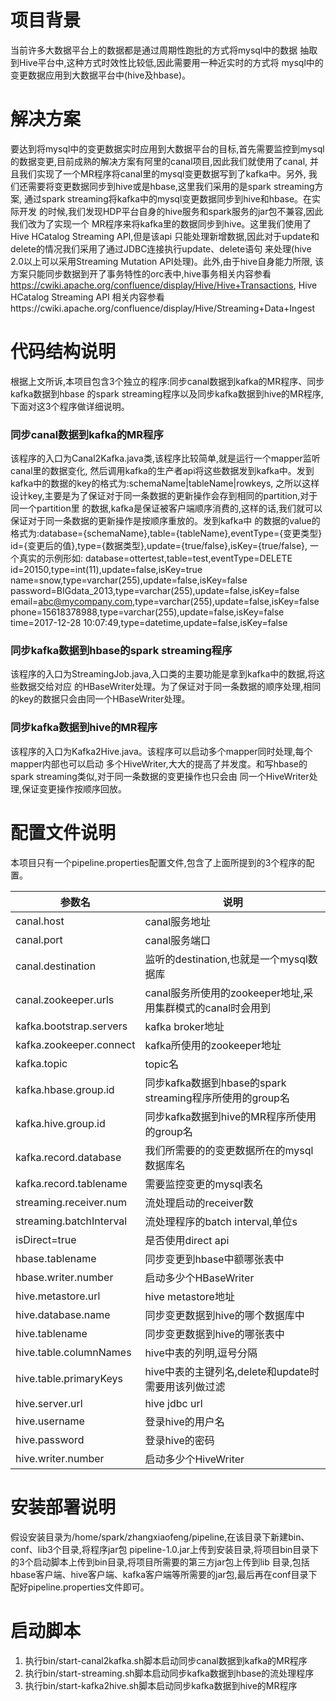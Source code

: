 # 项目背景
当前许多大数据平台上的数据都是通过周期性跑批的方式将mysql中的数据
抽取到Hive平台中,这种方式时效性比较低,因此需要用一种近实时的方式将
mysql中的变更数据应用到大数据平台中(hive及hbase)。
# 解决方案
要达到将mysql中的变更数据实时应用到大数据平台的目标,首先需要监控到mysql
的数据变更,目前成熟的解决方案有阿里的canal项目,因此我们就使用了canal,
并且我们实现了一个MR程序将canal里的mysql变更数据写到了kafka中。另外,
我们还需要将变更数据同步到hive或是hbase,这里我们采用的是spark streaming方案,
通过spark streaming将kafka中的mysql变更数据同步到hive和hbase。在实际开发
的时候,我们发现HDP平台自身的hive服务和spark服务的jar包不兼容,因此我们改为了实现一个
MR程序来将kafka里的数据同步到hive。这里我们使用了Hive HCatalog Streaming API,但是该api
只能处理新增数据,因此对于update和delete的情况我们采用了通过JDBC连接执行update、delete语句
来处理(hive 2.0以上可以采用Streaming Mutation API处理)。此外,由于hive自身能力所限,
该方案只能同步数据到开了事务特性的orc表中,hive事务相关内容参看
https://cwiki.apache.org/confluence/display/Hive/Hive+Transactions, Hive HCatalog Streaming API
相关内容参看https://cwiki.apache.org/confluence/display/Hive/Streaming+Data+Ingest

# 代码结构说明
根据上文所诉,本项目包含3个独立的程序:同步canal数据到kafka的MR程序、同步kafka数据到hbase
的spark streaming程序以及同步kafka数据到hive的MR程序,下面对这3个程序做详细说明。

### 同步canal数据到kafka的MR程序
该程序的入口为Canal2Kafka.java类,该程序比较简单,就是运行一个mapper监听canal里的数据变化,
然后调用kafka的生产者api将这些数据发到kafka中。发到kafka中的数据的key的格式为:schemaName|tableName|rowkeys,
之所以这样设计key,主要是为了保证对于同一条数据的更新操作会存到相同的partition,对于同一个partition里
的数据,kafka是保证被客户端顺序消费的,这样的话,我们就可以保证对于同一条数据的更新操作是按顺序重放的。发到kafka中
的数据的value的格式为:database={schemaName},table={tableName},eventType={变更类型}  id={变更后的值},type={数据类型},update={true/false},isKey={true/false},
一个真实的示例形如:
database=ottertest,table=test,eventType=DELETE	id=20150,type=int(11),update=false,isKey=true	name=snow,type=varchar(255),update=false,isKey=false	password=BIGdata_2013,type=varchar(255),update=false,isKey=false	email=abc@mycompany.com,type=varchar(255),update=false,isKey=false	phone=15618378988,type=varchar(255),update=false,isKey=false	time=2017-12-28 10:07:49,type=datetime,update=false,isKey=false

### 同步kafka数据到hbase的spark streaming程序
该程序的入口为StreamingJob.java,入口类的主要功能是拿到kafka中的数据,将这些数据交给对应
的HBaseWriter处理。为了保证对于同一条数据的顺序处理,相同的key的数据只会由同一个HBaseWriter处理。

### 同步kafka数据到hive的MR程序
该程序的入口为Kafka2Hive.java。该程序可以启动多个mapper同时处理,每个mapper内部也可以启动
多个HiveWriter,大大的提高了并发度。和写hbase的spark streaming类似,对于同一条数据的变更操作也只会由
同一个HiveWriter处理,保证变更操作按顺序回放。

# 配置文件说明
本项目只有一个pipeline.properties配置文件,包含了上面所提到的3个程序的配置。


参数名|说明
----------|------
canal.host|canal服务地址
canal.port|canal服务端口
canal.destination|监听的destination,也就是一个mysql数据库
canal.zookeeper.urls|canal服务所使用的zookeeper地址,采用集群模式的canal时会用到
kafka.bootstrap.servers|kafka broker地址
kafka.zookeeper.connect|kafka所使用的zookeeper地址
kafka.topic| topic名
kafka.hbase.group.id|同步kafka数据到hbase的spark streaming程序所使用的group名
kafka.hive.group.id|同步kafka数据到hive的MR程序所使用的group名
kafka.record.database|我们所需要的的变更数据所在的mysql数据库名
kafka.record.tablename|需要监控变更的mysql表名
streaming.receiver.num|流处理启动的receiver数
streaming.batchInterval|流处理程序的batch interval,单位s
isDirect=true|是否使用direct api
hbase.tablename|同步变更到hbase中额哪张表中
hbase.writer.number|启动多少个HBaseWriter
hive.metastore.url|hive metastore地址
hive.database.name|同步变更数据到hive的哪个数据库中
hive.tablename|同步变更数据到hive的哪张表中
hive.table.columnNames|hive中表的列明,逗号分隔
hive.table.primaryKeys|hive中表的主键列名,delete和update时需要用该列做过滤
hive.server.url|hive jdbc url
hive.username|登录hive的用户名
hive.password|登录hive的密码
hive.writer.number|启动多少个HiveWriter
# 安装部署说明
假设安装目录为/home/spark/zhangxiaofeng/pipeline,在该目录下新建bin、conf、lib3个目录,将程序jar包
pipeline-1.0.jar上传到安装目录,将项目bin目录下的3个启动脚本上传到bin目录,将项目所需要的第三方jar包上传到lib
目录,包括hbase客户端、hive客户端、kafka客户端等所需要的jar包,最后再在conf目录下配好pipeline.properties文件即可。
# 启动脚本
1. 执行bin/start-canal2kafka.sh脚本启动同步canal数据到kafka的MR程序
2. 执行bin/start-streaming.sh脚本启动同步kafka数据到hbase的流处理程序
3. 执行bin/start-kafka2hive.sh脚本启动同步kafka数据到hive的MR程序
